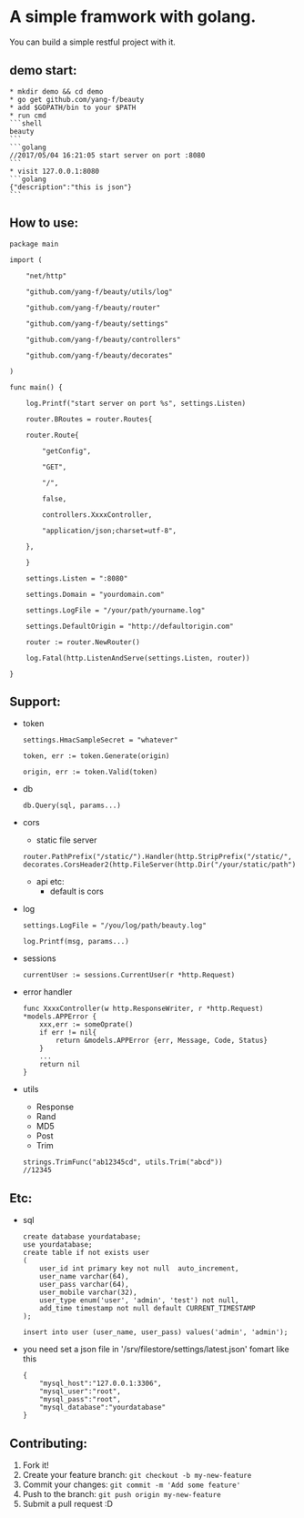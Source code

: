 A simple framwork with golang.
==============================

You can build a simple restful project with it.

demo start:
------------------------------
    * mkdir demo && cd demo
    * go get github.com/yang-f/beauty
    * add $GOPATH/bin to your $PATH
    * run cmd
    ```shell
    beauty
    ```
    ```golang
    //2017/05/04 16:21:05 start server on port :8080
    ```
    * visit 127.0.0.1:8080
    ```golang
    {"description":"this is json"}
    ```


How to use:
-------------------------------

```golang
package main

import (

    "net/http"

    "github.com/yang-f/beauty/utils/log"

    "github.com/yang-f/beauty/router"

    "github.com/yang-f/beauty/settings"

    "github.com/yang-f/beauty/controllers"

    "github.com/yang-f/beauty/decorates"

)

func main() {

    log.Printf("start server on port %s", settings.Listen)

    router.BRoutes = router.Routes{

	router.Route{

	    "getConfig",

	    "GET",

	    "/",

	    false,

	    controllers.XxxxController,

	    "application/json;charset=utf-8",

	},

    }

    settings.Listen = ":8080"

    settings.Domain = "yourdomain.com"

    settings.LogFile = "/your/path/yourname.log"

    settings.DefaultOrigin = "http://defaultorigin.com"

    router := router.NewRouter()

    log.Fatal(http.ListenAndServe(settings.Listen, router))

}
```

Support:
--------------------------

* token 
    ```golang
    settings.HmacSampleSecret = "whatever"

    token, err := token.Generate(origin)
    
    origin, err := token.Valid(token)
    ```
* db
    ```golang
    db.Query(sql, params...)
    ```
* cors
    * static file server
    ```golang
    router.PathPrefix("/static/").Handler(http.StripPrefix("/static/", decorates.CorsHeader2(http.FileServer(http.Dir("/your/static/path")))))
    ```
    * api etc: 
        * default is cors

* log
    ```golang
    settings.LogFile = "/you/log/path/beauty.log"

    log.Printf(msg, params...)
    ```
* sessions
    ```golang
    currentUser := sessions.CurrentUser(r *http.Request)
    ```
* error handler
    ```golang
    func XxxxController(w http.ResponseWriter, r *http.Request) *models.APPError {
        xxx,err := someOprate()
        if err != nil{
            return &models.APPError {err, Message, Code, Status}
        }
        ...
        return nil
    }
    ```

* utils
    * Response
    * Rand
    * MD5
    * Post
    * Trim
    ```golang
    strings.TrimFunc("ab12345cd", utils.Trim("abcd"))
    //12345
    ```

Etc:
-------------------------------------------------------
    
* sql
    ```golang
    create database yourdatabase;
    use yourdatabase;
    create table if not exists user
    (
        user_id int primary key not null  auto_increment,
        user_name varchar(64),
        user_pass varchar(64),
        user_mobile varchar(32),
        user_type enum('user', 'admin', 'test') not null,
        add_time timestamp not null default CURRENT_TIMESTAMP
    );

    insert into user (user_name, user_pass) values('admin', 'admin');
    ``` 
* you need set a json file in '/srv/filestore/settings/latest.json' fomart like this
    ```golang
    {
        "mysql_host":"127.0.0.1:3306",
        "mysql_user":"root",
        "mysql_pass":"root",
        "mysql_database":"yourdatabase"
    }
    ```


Contributing:
---------------------------------

1. Fork it!
2. Create your feature branch: `git checkout -b my-new-feature`
3. Commit your changes: `git commit -m 'Add some feature'`
4. Push to the branch: `git push origin my-new-feature`
5. Submit a pull request :D
